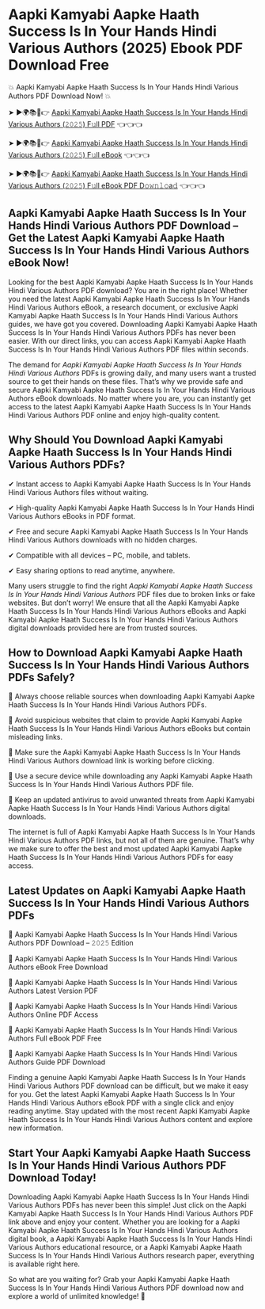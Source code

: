 # Aapki Kamyabi Aapke Haath Success Is In Your Hands Hindi Various Authors (2025) Ebook PDF Download Free

💥 Aapki Kamyabi Aapke Haath Success Is In Your Hands Hindi Various Authors PDF Download Now! 💥

➤ ►🌍📚📱👉 [Aapki Kamyabi Aapke Haath Success Is In Your Hands Hindi Various Authors (𝟸𝟶𝟸𝟻) F𝚞ll PDF](https://getpdf.xyz/aapki-kamyabi-aapke-haath-success-is-in-your-hands-hindi-various-authors) 👈👈👈


➤ ►🌍📚📱👉 [Aapki Kamyabi Aapke Haath Success Is In Your Hands Hindi Various Authors (𝟸𝟶𝟸𝟻) F𝚞ll eBook](https://getpdf.xyz/aapki-kamyabi-aapke-haath-success-is-in-your-hands-hindi-various-authors) 👈👈👈


➤ ►🌍📚📱👉 [Aapki Kamyabi Aapke Haath Success Is In Your Hands Hindi Various Authors (𝟸𝟶𝟸𝟻) F𝚞ll eBook PDF D𝚘𝚠𝚗𝚕𝚘a𝚍](https://getpdf.xyz/aapki-kamyabi-aapke-haath-success-is-in-your-hands-hindi-various-authors) 👈👈👈


## Aapki Kamyabi Aapke Haath Success Is In Your Hands Hindi Various Authors PDF Download – Get the Latest Aapki Kamyabi Aapke Haath Success Is In Your Hands Hindi Various Authors eBook Now!

Looking for the best Aapki Kamyabi Aapke Haath Success Is In Your Hands Hindi Various Authors PDF download? You are in the right place! Whether you need the latest Aapki Kamyabi Aapke Haath Success Is In Your Hands Hindi Various Authors eBook, a research document, or exclusive Aapki Kamyabi Aapke Haath Success Is In Your Hands Hindi Various Authors guides, we have got you covered. Downloading Aapki Kamyabi Aapke Haath Success Is In Your Hands Hindi Various Authors PDFs has never been easier. With our direct links, you can access Aapki Kamyabi Aapke Haath Success Is In Your Hands Hindi Various Authors PDF files within seconds.

The demand for *Aapki Kamyabi Aapke Haath Success Is In Your Hands Hindi Various Authors* PDFs is growing daily, and many users want a trusted source to get their hands on these files. That’s why we provide safe and secure Aapki Kamyabi Aapke Haath Success Is In Your Hands Hindi Various Authors eBook downloads. No matter where you are, you can instantly get access to the latest Aapki Kamyabi Aapke Haath Success Is In Your Hands Hindi Various Authors PDF online and enjoy high-quality content.

## Why Should You Download Aapki Kamyabi Aapke Haath Success Is In Your Hands Hindi Various Authors PDFs?

✔ Instant access to Aapki Kamyabi Aapke Haath Success Is In Your Hands Hindi Various Authors files without waiting.

✔ High-quality Aapki Kamyabi Aapke Haath Success Is In Your Hands Hindi Various Authors eBooks in PDF format.

✔ Free and secure Aapki Kamyabi Aapke Haath Success Is In Your Hands Hindi Various Authors downloads with no hidden charges.

✔ Compatible with all devices – PC, mobile, and tablets.

✔ Easy sharing options to read anytime, anywhere.

Many users struggle to find the right *Aapki Kamyabi Aapke Haath Success Is In Your Hands Hindi Various Authors* PDF files due to broken links or fake websites. But don’t worry! We ensure that all the Aapki Kamyabi Aapke Haath Success Is In Your Hands Hindi Various Authors eBooks and Aapki Kamyabi Aapke Haath Success Is In Your Hands Hindi Various Authors digital downloads provided here are from trusted sources.

## How to Download Aapki Kamyabi Aapke Haath Success Is In Your Hands Hindi Various Authors PDFs Safely?

📌 Always choose reliable sources when downloading Aapki Kamyabi Aapke Haath Success Is In Your Hands Hindi Various Authors PDFs.

📌 Avoid suspicious websites that claim to provide Aapki Kamyabi Aapke Haath Success Is In Your Hands Hindi Various Authors eBooks but contain misleading links.

📌 Make sure the Aapki Kamyabi Aapke Haath Success Is In Your Hands Hindi Various Authors download link is working before clicking.

📌 Use a secure device while downloading any Aapki Kamyabi Aapke Haath Success Is In Your Hands Hindi Various Authors PDF file.

📌 Keep an updated antivirus to avoid unwanted threats from Aapki Kamyabi Aapke Haath Success Is In Your Hands Hindi Various Authors digital downloads.

The internet is full of Aapki Kamyabi Aapke Haath Success Is In Your Hands Hindi Various Authors PDF links, but not all of them are genuine. That’s why we make sure to offer the best and most updated Aapki Kamyabi Aapke Haath Success Is In Your Hands Hindi Various Authors PDFs for easy access.

## Latest Updates on Aapki Kamyabi Aapke Haath Success Is In Your Hands Hindi Various Authors PDFs

🔹 Aapki Kamyabi Aapke Haath Success Is In Your Hands Hindi Various Authors PDF Download – 𝟸𝟶𝟸𝟻 Edition

🔹 Aapki Kamyabi Aapke Haath Success Is In Your Hands Hindi Various Authors eBook Free Download

🔹 Aapki Kamyabi Aapke Haath Success Is In Your Hands Hindi Various Authors Latest Version PDF

🔹 Aapki Kamyabi Aapke Haath Success Is In Your Hands Hindi Various Authors Online PDF Access

🔹 Aapki Kamyabi Aapke Haath Success Is In Your Hands Hindi Various Authors Full eBook PDF Free

🔹 Aapki Kamyabi Aapke Haath Success Is In Your Hands Hindi Various Authors Guide PDF Download

Finding a genuine Aapki Kamyabi Aapke Haath Success Is In Your Hands Hindi Various Authors PDF download can be difficult, but we make it easy for you. Get the latest Aapki Kamyabi Aapke Haath Success Is In Your Hands Hindi Various Authors eBook PDF with a single click and enjoy reading anytime. Stay updated with the most recent Aapki Kamyabi Aapke Haath Success Is In Your Hands Hindi Various Authors content and explore new information.

## Start Your Aapki Kamyabi Aapke Haath Success Is In Your Hands Hindi Various Authors PDF Download Today!

Downloading Aapki Kamyabi Aapke Haath Success Is In Your Hands Hindi Various Authors PDFs has never been this simple! Just click on the Aapki Kamyabi Aapke Haath Success Is In Your Hands Hindi Various Authors PDF link above and enjoy your content. Whether you are looking for a Aapki Kamyabi Aapke Haath Success Is In Your Hands Hindi Various Authors digital book, a Aapki Kamyabi Aapke Haath Success Is In Your Hands Hindi Various Authors educational resource, or a Aapki Kamyabi Aapke Haath Success Is In Your Hands Hindi Various Authors research paper, everything is available right here.

So what are you waiting for? Grab your Aapki Kamyabi Aapke Haath Success Is In Your Hands Hindi Various Authors PDF download now and explore a world of unlimited knowledge! 🚀